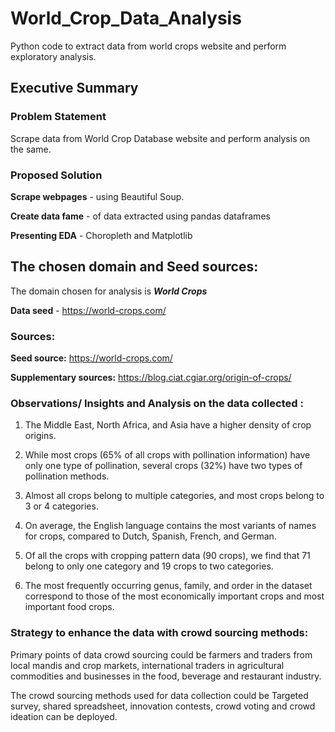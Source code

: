 # World_Crop_Data_Analysis
Python code to extract data from world crops website and perform exploratory analysis.
## Executive Summary


### **Problem Statement** 
Scrape data from World Crop Database website and perform analysis on the same.

### **Proposed Solution** 

**Scrape webpages** - using Beautiful Soup.

**Create data fame** - of data extracted using pandas dataframes

**Presenting EDA** - Choropleth and Matplotlib

## The chosen domain and Seed sources:  

The domain chosen for analysis is ***World Crops***  

**Data seed** - https://world-crops.com/ 

### **Sources:** 

**Seed source:** https://world-crops.com/ 

**Supplementary sources:**  https://blog.ciat.cgiar.org/origin-of-crops/ 

### **Observations/ Insights and Analysis on the data collected :** 

1. The Middle East, North Africa, and Asia have a higher density of crop origins. 

2. While most crops (65% of all crops with pollination information) have only one type of pollination, several crops (32%) have two types of pollination methods. 

3. Almost all crops belong to multiple categories, and most crops belong to 3 or 4 categories. 

4. On average, the English language contains the most variants of names for crops, compared to Dutch, Spanish, French, and German. 

5. Of all the crops with cropping pattern data (90 crops), we find that 71 belong to only one category and 19 crops to two categories. 

6. The most frequently occurring genus, family, and order in the dataset correspond to those of the most economically important crops and most important food crops. 

### **Strategy to enhance the data with crowd sourcing methods:** 

Primary points of data crowd sourcing could be farmers and traders from local mandis and crop markets, international traders in agricultural commodities and businesses in the food, beverage and restaurant industry.  

The crowd sourcing methods used for data collection could be Targeted survey, shared spreadsheet, innovation contests, crowd voting and crowd ideation can be deployed.
